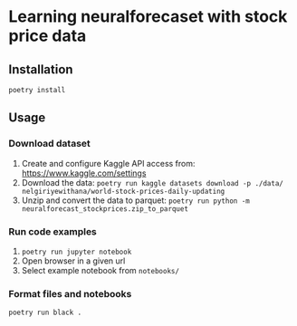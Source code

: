 # Learning neuralforecaset with stock price data

## Installation

`poetry install`

## Usage

### Download dataset

1. Create and configure Kaggle API access from: https://www.kaggle.com/settings
1. Download the data: `poetry run kaggle datasets download -p ./data/ nelgiriyewithana/world-stock-prices-daily-updating`
1. Unzip and convert the data to parquet: `poetry run python -m neuralforecast_stockprices.zip_to_parquet`

### Run code examples

1. `poetry run jupyter notebook`
1. Open browser in a given url
1. Select example notebook from `notebooks/`

### Format files and notebooks

`poetry run black .`
